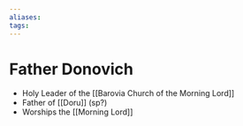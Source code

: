 ```yaml
---
aliases: 
tags: 
---
```


# Father Donovich

- Holy Leader of the [[Barovia Church of the Morning Lord]]
- Father of [[Doru]] (sp?)
- Worships the [[Morning Lord]]